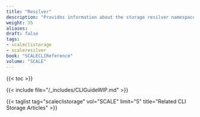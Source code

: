 ```yaml
---
title: "Resilver"
description: "Provides information about the storage resilver namespace in the TrueNAS CLI. Includes command syntax and common commands."
weight: 35
aliases:
draft: false
tags:
- scaleclistorage
- scaleresilver
book: "SCALECLIReference"
volume: "SCALE"
---
```


{{< toc >}}

{{< include file="/_includes/CLIGuideWIP.md" >}}

{{< taglist tag="scaleclistorage" vol="SCALE" limit="5" title="Related CLI Storage Articles" >}}
